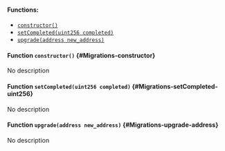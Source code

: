 

#### Functions:
- [`constructor()`](#Migrations-constructor)
- [`setCompleted(uint256 completed)`](#Migrations-setCompleted-uint256)
- [`upgrade(address new_address)`](#Migrations-upgrade-address)


#### Function `constructor()` {#Migrations-constructor}
No description
#### Function `setCompleted(uint256 completed)` {#Migrations-setCompleted-uint256}
No description
#### Function `upgrade(address new_address)` {#Migrations-upgrade-address}
No description

